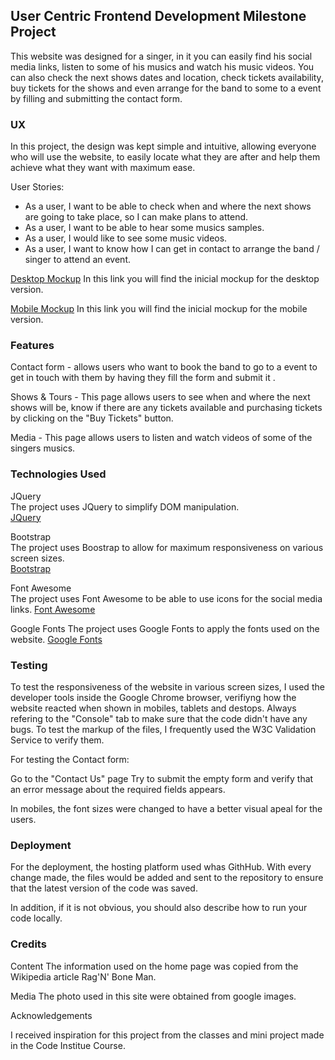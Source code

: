 ## User Centric Frontend Development Milestone Project  

This website was designed for a singer, in it you can easily find his social media links, listen to some of his musics and watch his music videos. You can also check the next shows dates and location, check tickets availability, buy tickets for the shows and even arrange for the band to some to a event by filling and submitting the contact form.


### UX

In this project, the design was kept simple and intuitive, allowing everyone who will use the website, to easily locate what they are after and help them achieve what they want with maximum ease.

User Stories:

* As a user, I want to be able to check when and where the next shows are going to take place, so I can make plans to attend.
* As a user, I want to be able to hear some musics samples.
* As a user, I would like to see some music videos.
* As a user,  I want to know how I can get in contact to arrange the band / singer to attend an event.

[Desktop Mockup](mockups/desktop_mockup.pdf) In this link you will find the inicial mockup for the desktop version.

[Mobile Mockup](mockups/mobile_mockup.pdf) In this link you will find the inicial mockup for the mobile version.


### Features

Contact form - allows users who want to book the band to go to a event to get in touch with them by having they fill the form and submit it .

Shows & Tours - This page allows users to see when and where the next shows will be, know if there are any tickets available and purchasing tickets by clicking on the "Buy Tickets" button.

Media - This page allows users to listen and watch videos of some of the singers musics.


### Technologies Used

JQuery    
The project uses JQuery to simplify DOM manipulation.    
[JQuery](https://jquery.com "JQuery Homepage")

Bootstrap   
The project uses Boostrap to allow for maximum responsiveness on various screen sizes.   
[Bootstrap](https://getbootstrap.com/ "Bootstrap Homepage")

Font Awesome   
The project uses Font Awesome to be able to use icons for the social media links.
[Font Awesome](https://fontawesome.com "Font Awesome Homepage")

Google Fonts 
The project uses Google Fonts to  apply the fonts used on the website.
[Google Fonts](https://fonts.google.com "Google Fonts Homepage")


### Testing

To test the responsiveness of the website in various screen sizes, I used the developer tools inside the Google Chrome browser, verifiyng how the website reacted when shown in mobiles, tablets and destops. Always refering to the "Console" tab to make sure that the code didn't have any bugs.
To test the markup of the files, I frequently used the W3C Validation Service to verify them.

For testing the Contact form:

Go to the "Contact Us" page
Try to submit the empty form and verify that an error message about the required fields appears.

In mobiles, the font sizes were changed to have a better visual apeal for the users.


### Deployment

For the deployment, the hosting platform used whas GithHub. With every change made, the files would be added and sent to the repository to ensure that the latest version of the code was saved.


In addition, if it is not obvious, you should also describe how to run your code locally.


### Credits

Content
The information used on the home page was copied from the Wikipedia article Rag'N' Bone Man.

Media
The photo used in this site were obtained from google images.

Acknowledgements

I received inspiration for this project from the classes and mini project made in the Code Institue Course.

